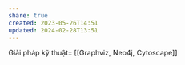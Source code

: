 ```yaml
---
share: true
created: 2023-05-26T14:51
updated: 2024-02-28T13:51
---
```

Giải pháp kỹ thuật:: [[Graphviz, Neo4j, Cytoscape]]